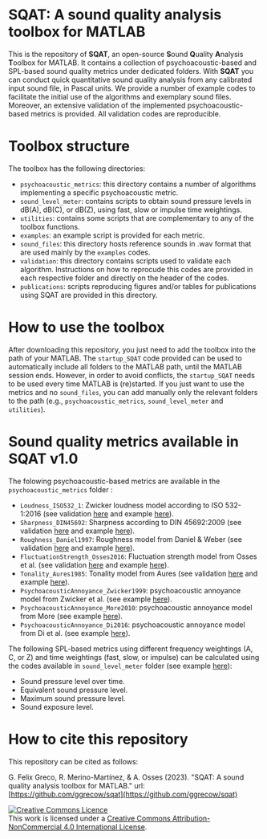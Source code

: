 # SQAT: A sound quality analysis toolbox for MATLAB
This is the repository of **SQAT**, an open-source **S**ound **Q**uality **A**nalysis **T**oolbox for MATLAB. It contains a collection of psychoacoustic-based and SPL-based sound quality metrics under dedicated folders. With **SQAT** you can conduct quick quantitative sound quality analysis from any calibrated input sound file, in Pascal units. We provide a number of example codes to facilitate the initial use of the algorithms and exemplary sound files. Moreover, an extensive validation of the implemented psychoacoustic-based metrics is provided. All validation codes are reproducible.

# Toolbox structure
The toolbox has the following directories:
- `psychoacoustic_metrics`: this directory contains a number of algorithms implementing a specific psychoacoustic metric. 
- `sound_level_meter`: contains scripts to obtain sound pressure levels in dB(A), dB(C), or dB(Z), using fast, slow or impulse time weightings.
- `utilities`: contains some scripts that are complementary to any of the toolbox functions.
- `examples`: an example script is provided for each metric.
- `sound_files`: this directory hosts reference sounds in .wav format that are used mainly by the `examples` codes. 
- `validation`: this directory contains scripts used to validate each algorithm. Instructions on how to reprocude this codes are provided in each respective folder and directly on the header of the codes.
- `publications`: scripts reproducing figures and/or tables for publications using SQAT are provided in this directory.

# How to use the toolbox
After downloading this repository, you just need to add the toolbox into the path of your MATLAB. The `startup_SQAT` code provided can be used to automatically include all folders to the MATLAB path, until the MATLAB session ends. However, in order to avoid conflicts, the `startup_SQAT` needs to be used every time MATLAB is (re)started. If you just want to use the metrics and no `sound_files`, you can add manually only the relevant folders to the path (e.g., `psychoacoustic_metrics`, `sound_level_meter` and `utilities`). 

# Sound quality metrics available in SQAT v1.0
The folowing psychoacoustic-based metrics are available in the `psychoacoustic_metrics` folder :
- `Loudness_ISO532_1`: Zwicker loudness model according to ISO 532-1:2016 (see validation [here](validation/Loudness_ISO532_1) and example [here](examples/Loudness_ISO532_1/ex_Loudness_ISO532_1.m)).
- `Sharpness_DIN45692`: Sharpness according to DIN 45692:2009 (see validation [here](validation/Sharpness_DIN45692) and example [here](examples/Sharpness_DIN45692/ex_Sharpness_DIN45692.m)). 
- `Roughness_Daniel1997`: Roughness model from Daniel & Weber (see validation [here](validation/Roughness_Daniel1997) and example [here](examples/Roughness_Daniel1997/ex_Roughness_Daniel1997.m)).  
- `FluctuationStrength_Osses2016`: Fluctuation strength model from Osses et al. (see validation [here](validation/FluctuationStrength_Osses2016) and example [here](examples/FluctuationStrength_Osses2016/ex_FluctuationStrength_Osses2016.m)).   
- `Tonality_Aures1985`: Tonality model from Aures (see validation [here](validation/Tonality_Aures1985) and example [here](examples/Tonality_Aures1985/ex_Tonality_Aures1985.m)).
- `PsychoacousticAnnoyance_Zwicker1999`: psychoacoustic annoyance model from Zwicker et al. (see example [here](examples/PsychoacousticAnnoyance_Zwicker1999/ex_PsychoacousticAnnoyance_Zwicker1999.m)).
- `PsychoacousticAnnoyance_More2010`: psychoacoustic annoyance model from More (see example [here](examples/PsychoacousticAnnoyance_More2010/ex_PsychoacousticAnnoyance_More2010.m)).
- `PsychoacousticAnnoyance_Di2016`: psychoacoustic annoyance model from Di et al. (see example [here](examples/PsychoacousticAnnoyance_Di2016/ex_PsychoacousticAnnoyance_Di2016.m)).

The following SPL-based metrics using different frequency weightings (A, C, or Z) and time weightings (fast, slow, or impulse) can be calculated using the codes available in `sound_level_meter` folder (see example [here](examples/sound_level_meter/ex_sound_level_meter.m)):

- Sound pressure level over time.
- Equivalent sound pressure level.
- Maximum sound pressure level.
- Sound exposure level.

# How to cite this repository
This repository can be cited as follows: 

G. Felix Greco, R. Merino-Martínez, & A. Osses (2023). "SQAT: A sound quality analysis toolbox for MATLAB." url: [https://github.com/ggrecow/sqat](https://github.com/ggrecow/sqat)

<a rel="license" href="http://creativecommons.org/licenses/by-nc/4.0/"><img alt="Creative Commons Licence" style="border-width:0" src="https://i.creativecommons.org/l/by-nc/4.0/88x31.png" /></a><br />This work is licensed under a <a rel="license" href="http://creativecommons.org/licenses/by-nc/4.0/">Creative Commons Attribution-NonCommercial 4.0 International License</a>.


